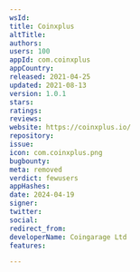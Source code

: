 ```yaml
---
wsId: 
title: Coinxplus
altTitle: 
authors: 
users: 100
appId: com.coinxplus
appCountry: 
released: 2021-04-25
updated: 2021-08-13
version: 1.0.1
stars: 
ratings: 
reviews: 
website: https://coinxplus.io/
repository: 
issue: 
icon: com.coinxplus.png
bugbounty: 
meta: removed
verdict: fewusers
appHashes: 
date: 2024-04-19
signer: 
twitter: 
social: 
redirect_from: 
developerName: Coingarage Ltd
features: 

---
```


